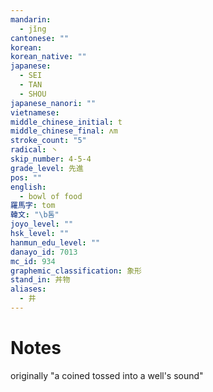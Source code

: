 ```yaml
---
mandarin:
  - jǐng
cantonese: ""
korean:
korean_native: ""
japanese:
  - SEI
  - TAN
  - SHOU
japanese_nanori: ""
vietnamese:
middle_chinese_initial: t
middle_chinese_final: ʌm
stroke_count: "5"
radical: 丶
skip_number: 4-5-4
grade_level: 先進
pos: ""
english:
  - bowl of food
羅馬字: tom
韓文: "\b톰"
joyo_level: ""
hsk_level: ""
hanmun_edu_level: ""
danayo_id: 7013
mc_id: 934
graphemic_classification: 象形
stand_in: 丼物
aliases:
  - 井
---
```


# Notes
originally "a coined tossed into a well's sound"
